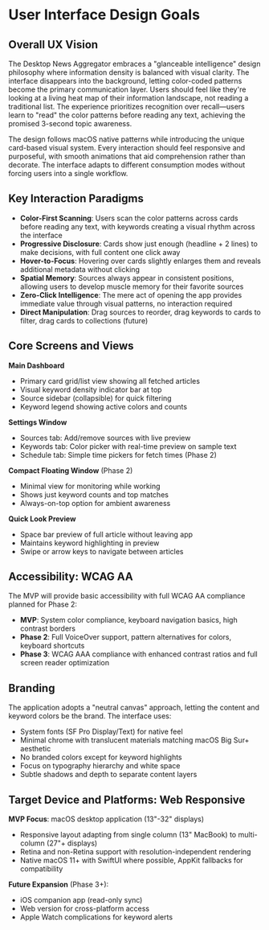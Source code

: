 # User Interface Design Goals

## Overall UX Vision

The Desktop News Aggregator embraces a "glanceable intelligence" design philosophy where information density is balanced with visual clarity. The interface disappears into the background, letting color-coded patterns become the primary communication layer. Users should feel like they're looking at a living heat map of their information landscape, not reading a traditional list. The experience prioritizes recognition over recall—users learn to "read" the color patterns before reading any text, achieving the promised 3-second topic awareness.

The design follows macOS native patterns while introducing the unique card-based visual system. Every interaction should feel responsive and purposeful, with smooth animations that aid comprehension rather than decorate. The interface adapts to different consumption modes without forcing users into a single workflow.

## Key Interaction Paradigms

- **Color-First Scanning**: Users scan the color patterns across cards before reading any text, with keywords creating a visual rhythm across the interface
- **Progressive Disclosure**: Cards show just enough (headline + 2 lines) to make decisions, with full content one click away
- **Hover-to-Focus**: Hovering over cards slightly enlarges them and reveals additional metadata without clicking
- **Spatial Memory**: Sources always appear in consistent positions, allowing users to develop muscle memory for their favorite sources
- **Zero-Click Intelligence**: The mere act of opening the app provides immediate value through visual patterns, no interaction required
- **Direct Manipulation**: Drag sources to reorder, drag keywords to cards to filter, drag cards to collections (future)

## Core Screens and Views

**Main Dashboard**
- Primary card grid/list view showing all fetched articles
- Visual keyword density indicator bar at top
- Source sidebar (collapsible) for quick filtering
- Keyword legend showing active colors and counts

**Settings Window** 
- Sources tab: Add/remove sources with live preview
- Keywords tab: Color picker with real-time preview on sample text
- Schedule tab: Simple time pickers for fetch times (Phase 2)

**Compact Floating Window** (Phase 2)
- Minimal view for monitoring while working
- Shows just keyword counts and top matches
- Always-on-top option for ambient awareness

**Quick Look Preview**
- Space bar preview of full article without leaving app
- Maintains keyword highlighting in preview
- Swipe or arrow keys to navigate between articles

## Accessibility: WCAG AA

The MVP will provide basic accessibility with full WCAG AA compliance planned for Phase 2:
- **MVP**: System color compliance, keyboard navigation basics, high contrast borders
- **Phase 2**: Full VoiceOver support, pattern alternatives for colors, keyboard shortcuts
- **Phase 3**: WCAG AAA compliance with enhanced contrast ratios and full screen reader optimization

## Branding

The application adopts a "neutral canvas" approach, letting the content and keyword colors be the brand. The interface uses:
- System fonts (SF Pro Display/Text) for native feel
- Minimal chrome with translucent materials matching macOS Big Sur+ aesthetic  
- No branded colors except for keyword highlights
- Focus on typography hierarchy and white space
- Subtle shadows and depth to separate content layers

## Target Device and Platforms: Web Responsive

**MVP Focus**: macOS desktop application (13"-32" displays)
- Responsive layout adapting from single column (13" MacBook) to multi-column (27"+ displays)
- Retina and non-Retina support with resolution-independent rendering
- Native macOS 11+ with SwiftUI where possible, AppKit fallbacks for compatibility

**Future Expansion** (Phase 3+):
- iOS companion app (read-only sync)
- Web version for cross-platform access
- Apple Watch complications for keyword alerts
